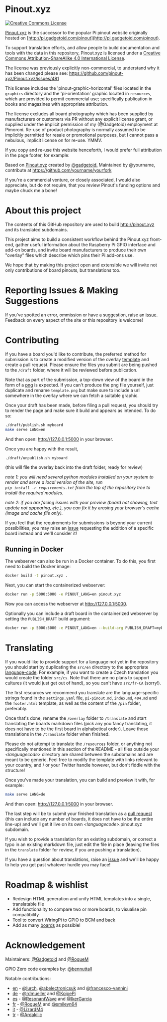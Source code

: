# Pinout.xyz

<a rel="license" href="http://creativecommons.org/licenses/by-nc-sa/4.0/"><img alt="Creative Commons License" style="border-width:0" src="https://i.creativecommons.org/l/by-sa/4.0/88x31.png" /></a>

[Pinout.xyz](http://pinout.xyz/) is the successor to the popular Pi pinout website originally hosted on [http://pi.gadgetoid.com/pinout](http://pi.gadgetoid.com/pinout).

To support translation efforts, and allow people to build documentation and tools with the data in this repository, Pinout.xyz is licensed under a [Creative Commons Attribution-ShareAlike 4.0 International License](http://creativecommons.org/licenses/by-sa/4.0/).

The license was previously explicitly non-commercial, to understand why it has been changed please see: https://github.com/pinout-xyz/Pinout.xyz/issues/481

This license includes the 'pinout-graphic-horizontal' files located in the `graphics` directory and the 'pi-orientation' graphic located in `resources`, which are provided to permit commercial use; specifically publication in books and magazines with appropriate attribution.

The license excludes all board photography which has been supplied by manufacturers or customers via PR without any explicit license grant, or supplied under the implicit permission of my (@Gadgetoid) employment at Pimoroni. Re-use of product photography is normally assumed to be implicitly permitted for resale or promotional purposes, but I cannot pass a nebulous, implicit license on for re-use. YMMV.

If you copy and re-use this website henceforth, I would prefer full attribution in the page footer, for example:

Based on <a href="https://pinout.xyz">Pinout.xyz</a> created by <a href="https://fosstodon.org/@gadgetoid">@gadgetoid.</a>
Maintained by @yourname, contribute at https://github.com/yourname/yourfork

If you're a commercial venture, or closely associated, I would also appreciate, but do not require, that you review Pinout's funding options and maybe chuck me a bone!

# About this project

The contents of this GitHub repository are used to build http://pinout.xyz and its translated subdomains.

This project aims to build a consistent workflow behind the Pinout.xyz front-end, gather useful information about the Raspberry Pi GPIO interface and add-on boards, and invite board manufacturers to produce their own "overlay" files which describe which pins their Pi add-ons use.

We hope that by making this project open and extensible we will invite not only contributions of board pinouts, but translations too.

# Reporting Issues & Making Suggestions

If you've spotted an error, ommission or have a suggestion, raise an [issue](https://github.com/pinout-xyz/Pinout.xyz/issues). Feedback on every aspect of the site or this repository is welcome!

# Contributing

If you have a board you'd like to contribute, the preferred method for submission is to create a modified version of the overlay [template](https://github.com/pinout-xyz/Pinout.xyz/blob/master/draft/overlay/template.md) and create a pull request. Please ensure the files you submit are being pushed to the `/draft` folder, where it will be reviewed before publication.

Note that as part of the submission, a top-down view of the board in the form of a [png](https://github.com/pinout-xyz/Pinout.xyz/blob/master/draft/boards/template.png) is expected. If you can't produce the png file yourself, just duplicate and rename `template.png` but make sure to include a url somewhere in the overlay where we can fetch a suitable graphic.

Once your draft has been made, before filing a pull request, you should try to render the page and make sure it build and appears as intended. To do so:

```bash
./draft/publish.sh myboard
make serve LANG=en
```

And then open: http://127.0.0.1:5000 in your browser.

Once you are happy with the result, 

```bash
./draft/unpublish.sh myboard
```
(this will file the overlay back into the draft folder, ready for review)

*note 1: you will need several python modules installed on your system to render and serve a local version of the site, run*  
*`pip install -r requirements.txt` from the top of the repository tree to install the required modules.*

*note 2: if you are facing issues with your preview (board not showing, text update not appearing, etc.), you can fix it by erasing your browser's cache (image and cache file only).*

If you feel that the requirements for submissions is beyond your current possibilities, you may raise an [issue](https://github.com/pinout-xyz/Pinout.xyz/issues) requesting the addition of a specific board instead and we'll consider it!


## Running in Docker

The webserver can also be run in a Docker container. To do this, you first need to build the Docker image:

```bash
docker build -t pinout.xyz .
```

Next, you can start the containerized webserver:

```bash
docker run -p 5000:5000 -e PINOUT_LANG=en pinout.xyz
```

Now you can access the webserver at http://127.0.0.1:5000.

Optionally you can include a draft board in the containerized webserver by setting the `PUBLISH_DRAFT` build argument:

```bash
docker run -p 5000:5000 -e PINOUT_LANG=en --build-arg PUBLISH_DRAFT=myboard pinout.xyz
```

# Translating

If you would like to provide support for a language not yet in the repository you should start by duplicating the `src/en` directory to the appropriate [language-code](https://en.wikipedia.org/wiki/List_of_ISO_639-1_codes). For example, if you want to create a Czech translation you would create the folder `src/cs`. Note that there are no plans to support cultures (it would just get out of hand), so you can't have `src/fr-CA` (sorry!).

The first resources we recommend you translate are the language-specific strings found in the `settings.yaml` file, `pi-pinout.md`, `index.md`, `404.md` and the `footer.html` template, as well as the content of the `/pin` folder, preferably.

Once that's done, rename the `/overlay` folder to `/translate` and start translating the boards markdown files (pick any you fancy translating, it does not have to be the first board in alphabetical order). Leave those translations in the `/translate` folder when finished.

Please do not attempt to translate the `/resources` folder, or anything not specifically mentioned in this section of the README - all files outside your *&lt;languagecode&gt;* directory are shared between the subdomains and are meant to be generic. Feel free to modify the template with links relevant to your country, and / or your Twitter handle however, but don't fiddle with the structure!

Once you've made your translation, you can build and preview it with, for example:

```bash
make serve LANG=de
```

And then open: http://127.0.0.1:5000 in your browser.

The last step will be to submit your finished translation as a [pull request](https://github.com/pinout-xyz/Pinout.xyz/pulls) (this can include any number of boards, it does not have to be the entire line-up) and we'll get it live on its own *&lt;languagecode&gt;*.pinout.xyz subdomain.

If you wish to provide a translation for an existing subdomain, or correct a typo in an existing markdown file, just edit the file in place (leaving the files in the `translate` folder for review, if you are pushing a translation).

If you have a question about translations, raise an [issue](https://github.com/pinout-xyz/Pinout.xyz/issues) and we'll be happy to help you get past whatever hurdle you may face!


# Roadmap &amp; wishlist

* Redesign HTML generation and unify HTML templates into a single, translatable file
* Add functionality to compare two or more boards, to visualise pin compatibility
* Tool to convert WiringPi to GPIO to BCM and back
* Add as many [boards](http://pinout.xyz/boards) as possible!

# Acknowledgement

Maintainers: [@Gadgetoid](https://github.com/Gadgetoid) and [@RogueM](https://github.com/RogueM)

GPIO Zero code examples by: [@bennuttall](https://github.com/bennuttall)

Notable contributions:

* [en](http://pinout.xyz/) - [@lurch](https://github.com/lurch), [@abelectronicsuk](https://github.com/abelectronicsuk) and [@francesco-vannini](https://github.com/francesco-vannini)
* [de](http://de.pinout.xyz/) - [@rdmueller](https://github.com/rdmueller) and [@KojoePi](https://github.com/KojoePi)
* [es](http://es.pinout.xyz/) - [@ResonantWave](https://github.com/ResonantWave) and [@IkerGarcia](https://github.com/IkerGarcia)
* [fr](http://fr.pinout.xyz/) - [@RogueM](https://github.com/RogueM) and [@smileyn64](https://github.com/smileyn64)
* [it](http://it.pinout.xyz/) - [@LizardM4](https://github.com/LizardM4)
* [tr](http://tr.pinout.xyz/) - [@Ardakilic](https://github.com/Ardakilic)
